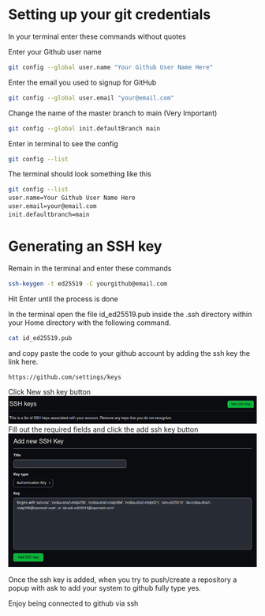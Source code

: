 # Setting up your git credentials

In your terminal enter these commands without quotes

Enter your Github user name

```bash
git config --global user.name "Your Github User Name Here"
```

Enter the email you used to signup for GitHub

```bash
git config --global user.email "your@email.com"
```

Change the name of the master branch to main (Very Important)

```bash
git config --global init.defaultBranch main
```

Enter in terminal to see the config

```bash
git config --list
```
The terminal should look something like this 
```bash
git config --list
user.name=Your Github User Name Here
user.email=your@email.com
init.defaultbranch=main
```

# Generating an SSH key

Remain in the terminal and enter these commands

```bash
ssh-keygen -t ed25519 -C yourgithub@email.com
```

Hit Enter until the process is done

In the terminal open the file id_ed25519.pub inside the .ssh directory within your Home directory with the following command.
```bash
cat id_ed25519.pub 
```
and copy paste the code to your github account by adding the ssh key the link here.

```url
https://github.com/settings/keys
```

Click New ssh key button
![alt text](sshbutton.png)
Fill out the required fields and click the add ssh key button
![alt text](newsshsubmit.png)

Once the ssh key is added, when you try to push/create a repository a popup with ask to add your system to github fully type yes.

Enjoy being connected to github via ssh
